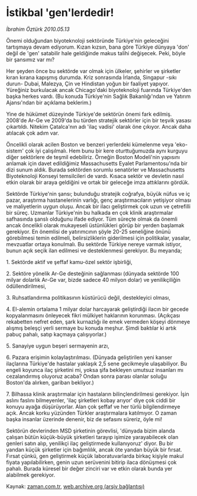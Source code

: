 # İstikbal 'gen'lerdedir!

*İbrahim Öztürk 2010.05.13*

<td class="columnist-detail">
<p>Önemi olduğundan biyoteknoloji sektöründe Türkiye'nin geleceğini tartışmaya devam ediyorum. Kızan kızsın, bana göre Türkiye dünyaya 'don' değil de 'gen' satabilir hale geldiğinde makus talihi değişecek. Peki, böyle bir şansımız var mı?</p>
<p>
<div id="haberMetinDiv">
<p>Her şeyden önce bu sektörde var olmak için ülkeler, şehirler ve şirketler kıran kırana kapışmış durumda. Kriz sonrasında İrlanda, Singapur -sıkı durun- Dubai, Malezya, Çin ve Hindistan yoğun bir faaliyet yapıyor. Yüreğiniz burkulacak ancak Chicago'daki biyoteknoloji fuarında Türkiye'den başka herkes vardı. (Bu konuda Türkiye'nin Sağlık Bakanlığı'ndan ve Yatırım Ajansı'ndan bir açıklama beklerim.)
<p>Yine de hükümet düzeyinde Türkiye'de sektörün önemi fark edilmiş. 2008'de Ar-Ge ve 2009'da bu türden stratejik sektörler için bir teşvik yasası çıkartıldı. Nitekim Çatalca'nın adı 'ilaç vadisi' olarak öne çıkıyor. Ancak daha atılacak çok adım var.
<p>Öncelikli olarak acilen Boston ve benzeri yerlerdeki kümelenme veya 'eko-sistem' çok iyi çalışılmalı. Hem bunu bir kere oturttuğumuzda aynı kurguyu diğer sektörlere de teşmil edebiliriz. Örneğin Boston Modeli'nin yapısını anlamak için davet edildiğimiz Massachusetts Eyalet Parlamentosu'nda bir dizi sunum aldık. Burada sektörden sorumlu senatörler ve Massachusetts Biyoteknoloji Konseyi temsilcileri de vardı. Kısaca sektör ve devletin nasıl etkin olarak bir araya geldiğini ve ortak bir geleceğe imza attıklarını gördük.
<p>Sektörde Türkiye'nin şansı; bulunduğu stratejik coğrafya, büyük nüfus ve iç pazar, araştırma hastanelerinin varlığı, genç araştırmacıların yetişiyor olması ve maliyetlerin uygun oluşu. Ancak bir ilacı geliştirmek çok uzun ve çetrefilli bir süreç. Uzmanlar Türkiye'nin bu halkada en çok klinik araştırmalar safhasında şanslı olduğunu ifade ediyor. Tüm süreçte olmak da önemli ancak öncelikli olarak mukayeseli üstünlükleri görüp bir yerden başlamak gerekiyor. En önemlisi de yatırımcının şöyle 20-25 seneliğine önünü görebilmesi temin edilmeli, belirsizliklerin giderilmesi için politikalar, yasalar, mevzuatlar ortaya konulmalı. Bu sektörde Türkiye nereye varmak istiyor, bunun açık seçik ilan edilmesi ve desteklenmesi gerekiyor. Bu meyanda;
<p>1. Sektörde aktif ve şeffaf kamu-özel sektör işbirliği,
<p>2. Sektöre yönelik Ar-Ge desteğinin sağlanması (dünyada sektörde 100 milyar dolarlık Ar-Ge var, bizde sadece 40 milyon dolar) ve yenilikçiliğin ödüllendirilmesi,
<p>3. Ruhsatlandırma politikasının küstürücü değil, destekleyici olması,
<p>4. El-alemin ortalama 1 milyar dolar harcayarak geliştirdiği ilacın bir gecede kopyalanmasını önleyecek fikri mülkiyet haklarının korunması. (Açıkçası rekabetten nefret eden, şark kurnazlığı ile emek vermeden köşeyi dönmeye alışmış beleşçi yerli sermaye bu konuda meşhur. Şimdi baktılar ki artık pabuç pahalı, satıp kaçmaya çalışıyorlar.)
<p>5. Sanayiye uygun beşeri sermayenin arzı,
<p>6. Pazara erişimin kolaylaştırılması. (Dünyada geliştirilen yeni kanser ilaçlarına Türkiye'de hastalar yaklaşık 2,5 sene gecikmeyle ulaşabiliyor. Bu engeli koyunca ilaç şirketini mi, yoksa şifa bekleyen umutsuz insanları mı cezalandırmış oluyoruz acaba? Ondan sonra parası olanlar soluğu Boston'da alırken, gariban bekliyor.)
<p>7. Bilhassa klinik araştırmalar için hastaların bilinçlendirilmesi gerekiyor. İşin aslını faslını bilmeyenler, 'ilaç şirketleri kobay arıyor' diye çok ciddi bir konuyu ayağa düşürüyorlar. Alan çok şeffaf ve her türlü bilgilendirmeye açık. Ancak korku yüzünden Türkler araştırmalara katılmıyor. O zaman başka insanlar üzerinde denenir, biz de sefasını süreriz, öyle mi!
<p>Sektörün devlerinden MSD şirketinin görevlisi, 'dünyada bizim alanda çalışan bütün küçük-büyük şirketleri tarayıp işimize yarayabilecek olan genleri satın alıp, yenilikçi ilaç geliştirmede kullanıyoruz' diyor. Bu bir yandan küçük şirketler için bağımlılık, ancak öte yandan büyük bir fırsat. Fırsat çünkü, gen geliştirmek küçük laboratuvarlarda birkaç kişiyle makul fiyata yapılabilirken, genin uzun serüvenini bitirip ilaca dönüşmesi çok pahalı. Burada küresel bir değer zinciri var ve etkin olarak bunda yer alabilmek gerekiyor.</p></p></p></p></p></p></p></p></p></p></p></p></div>
</p>
<a href="http://web.archive.org/web/20110107152959/mailto:i.ozturk@zaman.com.tr">
</a></td>

Kaynak: [zaman.com.tr](http://zaman.com.tr/yazar.do?yazino=983437), [web.archive.org (arşiv bağlantısı)](http://web.archive.org/web/20110107152959/http://www.zaman.com.tr/yazar.do?yazino=983437)
